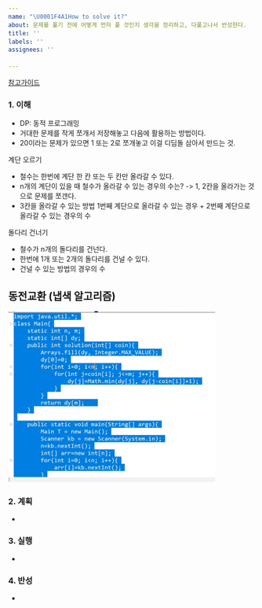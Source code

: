 ```yaml
---
name: "\U0001F4A1How to solve it?"
about: 문제를 풀기 전에 어떻게 먼저 풀 것인지 생각을 정리하고, 다풀고나서 반성한다.
title: ''
labels: ''
assignees: ''

---
```


[참고가이드](https://megaptera.notion.site/6-5f9b4105eb0748fd8f8baa631d92d6ea)

### 1. 이해
- DP: 동적 프로그래밍
- 거대한 문제를 작게 쪼개서 저장해놓고 다음에 활용하는 방법이다.
- 20이라는 문제가 있으면 1 또는 2로 쪼개놓고 이걸 디딤돌 삼아서 만드는 것.

계단 오르기
- 철수는 한번에 계단 한 칸 또는 두 칸만 올라갈 수 있다.
- n개의 계단이 있을 때 철수가 올라갈 수 있는 경우의 수는?
-> 1, 2칸을 올라가는 것으로 문제를 쪼갠다.
- 3칸을 올라갈 수 있는 방법 1번째 계단으로 올라갈 수 있는 경우 + 2번째 계단으로 올라갈 수 있는 경우의 수

돌다리 건너기
- 철수가 n개의 돌다리를 건넌다.
- 한번에 1개 또는 2개의 돌다리를 건널 수 있다.
- 건널 수 있는 방법의 경우의 수

동전교환 (냅색 알고리즘)
-  
![img.png](img.png)

### 2. 계획
- 

### 3. 실행
- 

### 4. 반성
-
